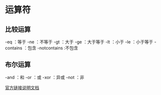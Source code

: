 # 运算符

## 比较运算
-eq ：等于
-ne ：不等于
-gt ：大于
-ge ：大于等于
-lt ：小于
-le ：小于等于
-contains ：包含
-notcontains :不包含
## 布尔运算
-and ：和
-or ：或
-xor ：异或
-not ：非

[官方链接说明文档](https://docs.microsoft.com/en-us/powershell/module/microsoft.powershell.core/about/about_comparison_operators?view=powershell-7)